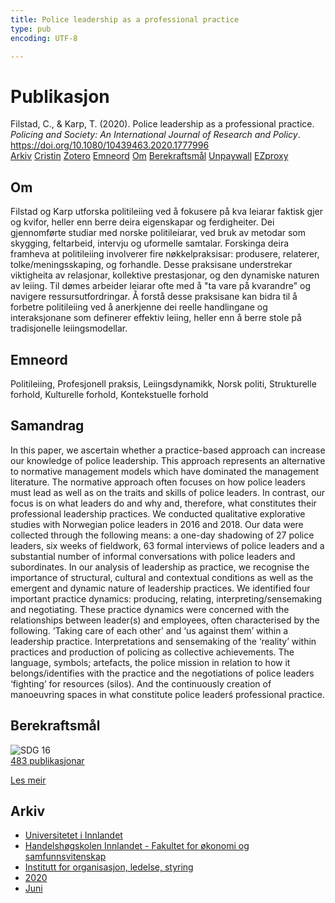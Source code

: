 ```yaml
---
title: Police leadership as a professional practice
type: pub
encoding: UTF-8

---
```

<h1>Publikasjon</h1>
<article id="csl-bib-container-HMXEHXG7" class="csl-bib-container">
  <div class="csl-bib-body"> <div class="csl-entry">Filstad, C., &#38; Karp, T. (2020). Police leadership as a professional practice. <i>Policing and Society: An International Journal of Research and Policy</i>. <a href="https://doi.org/10.1080/10439463.2020.1777996">https://doi.org/10.1080/10439463.2020.1777996</a></div> </div>
  <div class="csl-bib-buttons">
    <a href="#taxonomy-article-HMXEHXG7" alt="archive" class="csl-bib-button">Arkiv</a>
    <a href="https://app.cristin.no/results/show.jsf?id=1815951" alt="Cristin" class="csl-bib-button">Cristin</a>
    <a href="http://zotero.org/groups/5881554/items/HMXEHXG7" alt="Zotero" class="csl-bib-button">Zotero</a>
    <a href="#keywords-article-HMXEHXG7" alt="keywords" class="csl-bib-button">Emneord</a>
    <a href="#about-article-HMXEHXG7" alt="about_pub" class="csl-bib-button">Om</a>
    <a href="#sdg-article-HMXEHXG7" alt="sdg" class="csl-bib-button">Berekraftsmål</a>
    <a href="https://nordopen.nord.no/nord-xmlui/bitstream/11250/2673178/4/Filstad.pdf" alt="Unpaywall" class="csl-bib-button">Unpaywall</a>
    <a href="https://nordopen.nord.no/nord-xmlui/bitstream/11250/2673178/4/Filstad.pdf" alt="EZproxy" class="csl-bib-button">EZproxy</a>
  </div>
  <div id="csl-bib-meta-container-HMXEHXG7"></div>
</article>
<div id="csl-bib-meta-HMXEHXG7" class="csl-bib-meta">
  <article id="about-article-HMXEHXG7" class="about_pub-article">
    <h1>Om</h1>
    Filstad og Karp utforska politileiing ved å fokusere på kva leiarar faktisk gjer og kvifor, heller enn berre deira eigenskapar og ferdigheiter. Dei gjennomførte studiar med norske politileiarar, ved bruk av metodar som skygging, feltarbeid, intervju og uformelle samtalar. Forskinga deira framheva at politileiing involverer fire nøkkelpraksisar: produsere, relaterer, tolke/meningsskaping, og forhandle. Desse praksisane understrekar viktigheita av relasjonar, kollektive prestasjonar, og den dynamiske naturen av leiing. Til dømes arbeider leiarar ofte med å "ta vare på kvarandre" og navigere ressursutfordringar. Å forstå desse praksisane kan bidra til å forbetre politileiing ved å anerkjenne dei reelle handlingane og interaksjonane som definerer effektiv leiing, heller enn å berre stole på tradisjonelle leiingsmodellar.
  </article>
  <article id="keywords-article-HMXEHXG7" class="keywords-article">
    <h1>Emneord</h1>
    Politileiing, Profesjonell praksis, Leiingsdynamikk, Norsk politi, Strukturelle forhold, Kulturelle forhold, Kontekstuelle forhold
  </article>
  <article id="abstract-article-HMXEHXG7" class="abstract-article">
    <h1>Samandrag</h1>
    In this paper, we ascertain whether a practice-based approach can increase our knowledge of police leadership. This approach represents an alternative to normative management models which have dominated the management literature. The normative approach often focuses on how police leaders must lead as well as on the traits and skills of police leaders. In contrast, our focus is on what leaders do and why and, therefore, what constitutes their professional leadership practices. We conducted qualitative explorative studies with Norwegian police leaders in 2016 and 2018. Our data were collected through the following means: a one-day shadowing of 27 police leaders, six weeks of fieldwork, 63 formal interviews of police leaders and a substantial number of informal conversations with police leaders and subordinates. In our analysis of leadership as practice, we recognise the importance of structural, cultural and contextual conditions as well as the emergent and dynamic nature of leadership practices. We identified four important practice dynamics: producing, relating, interpreting/sensemaking and negotiating. These practice dynamics were concerned with the relationships between leader(s) and employees, often characterised by the following. ‘Taking care of each other’ and ‘us against them’ within a leadership practice. Interpretations and sensemaking of the ‘reality’ within practices and production of policing as collective achievements. The language, symbols; artefacts, the police mission in relation to how it belongs/identifies with the practice and the negotiations of police leaders ‘fighting’ for resources (silos). And the continuously creation of manoeuvring spaces in what constitute police leaderś professional practice.
  </article>
  <article id="sdg-article-HMXEHXG7" class="sdg-article">
    <h1>Berekraftsmål</h1>
    <div class="sdg-container"><div id="sdg16" class="sdg">
        <img src="{{< params subfolder >}}images/sdg/sdg16_nn.png" class="image" alt="SDG 16">
        <div class="sdg-overlay">
          <a href="{{< params subfolder >}}nn/archive/?sdg=16#archive" class="sdg-publication-count"><span>483</span> publikasjonar</a>
          <p><a href="https://fn.no/om-fn/fns-baerekraftsmaal/fred-rettferdighet-og-velfungerende-institusjoner?lang=nno-NO" class="sdg-read-more">Les meir</a></p>
        </div>
      </div></div>
  </article>
  <article id="taxonomy-article-HMXEHXG7" class="taxonomy-article">
    <h1>Arkiv</h1>
    <ul>
      <li><a href="{{< params subfolder >}}nn/archive/?key=3DCRN523">Universitetet i Innlandet</a></li>
      <li><a href="{{< params subfolder >}}nn/archive/?key=DU8Q9LN9">Handelshøgskolen Innlandet - Fakultet for økonomi og samfunnsvitenskap</a></li>
      <li><a href="{{< params subfolder >}}nn/archive/?key=4LUWR3ZM">Institutt for organisasjon, ledelse, styring</a></li>
      <li><a href="{{< params subfolder >}}nn/archive/?key=L4LD5JU9">2020</a></li>
      <li><a href="{{< params subfolder >}}nn/archive/?key=GZCHPG43">Juni</a></li>
    </ul>
  </article>
</div>
